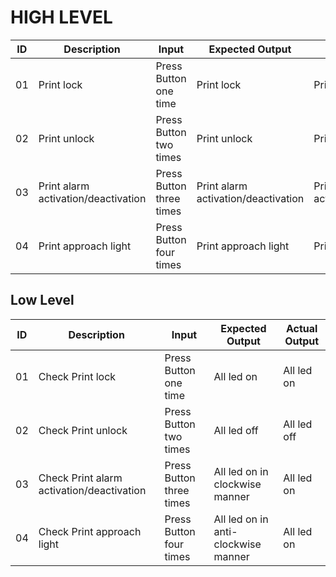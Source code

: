 # HIGH LEVEL
| ID |           Description             |         Input          |         Expected Output          | Actual Output                 |
|----|-----------------------------------|------------------------|----------------------------------|-----------------------|
| 01 |           Print lock              |Press Button one time   |    Print lock                     |  Print lock                   |
| 02 |          Print unlock             |Press Button two times  |   Print unlock                    | Print unlock                 |
| 03 |Print alarm activation/deactivation|Press Button three times|Print alarm activation/deactivation|Print alarm activation/deactivation|
| 04 |     	Print approach light         |Press Button four times |	     Print approach light         |	Print approach light         |
## Low Level
| ID |              Description                |         Input          |          Expected Output          | Actual Output                  |
|----|-----------------------------------------|------------------------|-----------------------------------|-------------------------------|
| 01 |     Check Print lock                    |Press Button one time   |    All led on                     |  All led on                         |
| 02 |     Check Print unlock                  |Press Button two times  |       All led off                 |  All led off                        |
| 03 |Check Print alarm activation/deactivation|Press Button three times|   All led on in clockwise manner  |All led on      |
| 04 |    Check Print approach light           |Press Button four times |All led on in anti-clockwise manner|All led on |